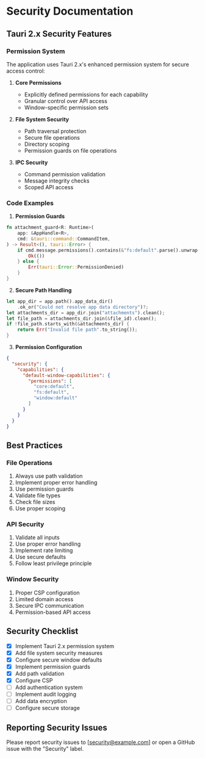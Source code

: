 # Security Documentation

## Tauri 2.x Security Features

### Permission System
The application uses Tauri 2.x's enhanced permission system for secure access control:

1. **Core Permissions**
   - Explicitly defined permissions for each capability
   - Granular control over API access
   - Window-specific permission sets

2. **File System Security**
   - Path traversal protection
   - Secure file operations
   - Directory scoping
   - Permission guards on file operations

3. **IPC Security**
   - Command permission validation
   - Message integrity checks
   - Scoped API access

### Code Examples

1. **Permission Guards**
```rust
fn attachment_guard<R: Runtime>(
    app: &AppHandle<R>,
    cmd: &tauri::command::CommandItem,
) -> Result<(), tauri::Error> {
    if cmd.message.permissions().contains(&"fs:default".parse().unwrap()) {
        Ok(())
    } else {
        Err(tauri::Error::PermissionDenied)
    }
}
```

2. **Secure Path Handling**
```rust
let app_dir = app.path().app_data_dir()
    .ok_or("Could not resolve app data directory")?;
let attachments_dir = app_dir.join("attachments").clean();
let file_path = attachments_dir.join(&file_id).clean();
if !file_path.starts_with(&attachments_dir) {
    return Err("Invalid file path".to_string());
}
```

3. **Permission Configuration**
```json
{
  "security": {
    "capabilities": {
      "default-window-capabilities": {
        "permissions": [
          "core:default",
          "fs:default",
          "window:default"
        ]
      }
    }
  }
}
```

## Best Practices

### File Operations
1. Always use path validation
2. Implement proper error handling
3. Use permission guards
4. Validate file types
5. Check file sizes
6. Use proper scoping

### API Security
1. Validate all inputs
2. Use proper error handling
3. Implement rate limiting
4. Use secure defaults
5. Follow least privilege principle

### Window Security
1. Proper CSP configuration
2. Limited domain access
3. Secure IPC communication
4. Permission-based API access

## Security Checklist

- [x] Implement Tauri 2.x permission system
- [x] Add file system security measures
- [x] Configure secure window defaults
- [x] Implement permission guards
- [x] Add path validation
- [x] Configure CSP
- [ ] Add authentication system
- [ ] Implement audit logging
- [ ] Add data encryption
- [ ] Configure secure storage

## Reporting Security Issues

Please report security issues to [security@example.com] or open a GitHub issue with the "Security" label.